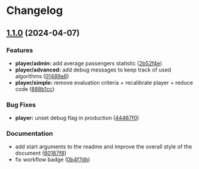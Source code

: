 # Changelog

## [1.1.0](https://github.com/jgeramb/software-challenge-client/compare/v1.0.7...v1.1.0) (2024-04-07)


### Features

* **player/admin:** add average passengers statistic ([2b52f4e](https://github.com/jgeramb/software-challenge-client/commit/2b52f4ee7753b7ffd412125e798aa550c3012071))
* **player/advanced:** add debug messages to keep track of used algorithms ([01489a6](https://github.com/jgeramb/software-challenge-client/commit/01489a6d40fef9666cf486f125cd674ba4d738b5))
* **player/simple:** remove evaluation criteria + recalibrate player + reduce code ([888b1cc](https://github.com/jgeramb/software-challenge-client/commit/888b1ccb98858e214db75b21ce8cf3a970e77769))


### Bug Fixes

* **player:** unset debug flag in production ([44467f0](https://github.com/jgeramb/software-challenge-client/commit/44467f0b525fb9815493d8027ea4cde71fd977a7))


### Documentation

* add start arguments to the readme and improve the overall style of the document ([60187f8](https://github.com/jgeramb/software-challenge-client/commit/60187f8134063cb8d54794e9d164f2e7aa958dc3))
* fix workflow badge ([0b4f7db](https://github.com/jgeramb/software-challenge-client/commit/0b4f7dbfc176640eed4d2756a645af8000b7d06c))
